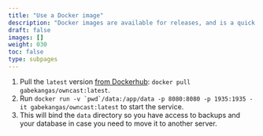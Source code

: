 ```yaml
---
title: "Use a Docker image"
description: "Docker images are available for releases, and is a quick way to get up and running."
draft: false
images: []
weight: 030
toc: false
type: subpages
---
```


1. Pull the `latest` version [from Dockerhub](https://hub.docker.com/r/gabekangas/owncast/tags): `docker pull gabekangas/owncast:latest`.
1. Run `` docker run -v `pwd`/data:/app/data -p 8080:8080 -p 1935:1935 -it gabekangas/owncast:latest `` to start the service.
1. This will bind the `data` directory so you have access to backups and your database in case you need to move it to another server.
